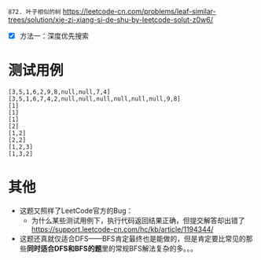 
`872. 叶子相似的树` https://leetcode-cn.com/problems/leaf-similar-trees/solution/xie-zi-xiang-si-de-shu-by-leetcode-solut-z0w6/
- [x] 方法一：深度优先搜索

# 测试用例

```
[3,5,1,6,2,9,8,null,null,7,4]
[3,5,1,6,7,4,2,null,null,null,null,null,null,9,8]
[1]
[1]
[1]
[2]
[1,2]
[2,2]
[1,2,3]
[1,3,2]
```

# 其他

- 这题又照样了LeetCode官方的Bug：
  * 为什么某些测试用例下，执行代码返回结果正确，但提交解答却出错了 https://support.leetcode-cn.com/hc/kb/article/1194344/
- 这题还真就仅适合DFS——BFS肯定最终也是能做的，但是肯定要比常见的那些**同时适合DFS和BFS的题**里的常规BFS解法复杂的多。。。
